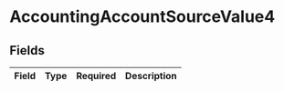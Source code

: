 # AccountingAccountSourceValue4


## Fields

| Field       | Type        | Required    | Description |
| ----------- | ----------- | ----------- | ----------- |